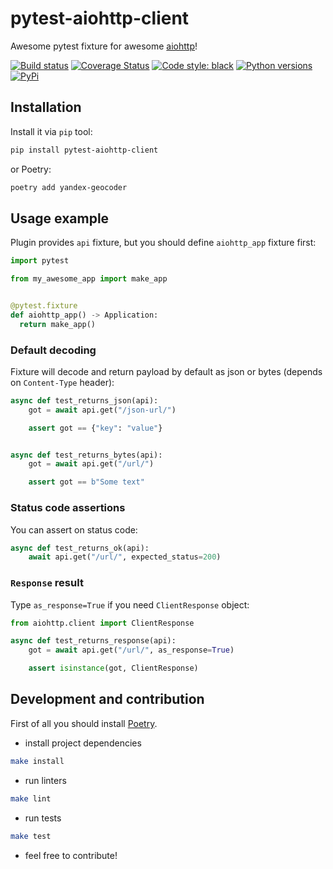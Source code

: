 # pytest-aiohttp-client

Awesome pytest fixture for awesome [aiohttp](https://docs.aiohttp.org/en/stable/)!

[![Build status](https://github.com/sivakov512/pytest-aiohttp-client/workflows/test/badge.svg)](https://github.com/sivakov512/pytest-aiohttp-client/actions?query=workflow%3Atest)
[![Coverage Status](https://coveralls.io/repos/github/sivakov512/pytest-aiohttp-client/badge.svg?branch=main)](https://coveralls.io/github/sivakov512/pytest-aiohttp-client?branch=main)
[![Code style: black](https://img.shields.io/badge/code%20style-black-000000.svg)](https://github.com/ambv/black)
[![Python versions](https://img.shields.io/pypi/pyversions/pytest-aiohttp-client.svg)](https://pypi.python.org/pypi/pytest-aiohttp-client)
[![PyPi](https://img.shields.io/pypi/v/pytest-aiohttp-client.svg)](https://pypi.python.org/pypi/pytest-aiohttp-client)

## Installation

Install it via `pip` tool:

```bash
pip install pytest-aiohttp-client
```

or Poetry:

```bash
poetry add yandex-geocoder
```

## Usage example

Plugin provides `api` fixture, but you should define `aiohttp_app` fixture first:

```python
import pytest

from my_awesome_app import make_app


@pytest.fixture
def aiohttp_app() -> Application:
  return make_app()
```

### Default decoding

Fixture will decode and return payload by default as json or bytes (depends on `Content-Type` header):

```python
async def test_returns_json(api):
    got = await api.get("/json-url/")

    assert got == {"key": "value"}


async def test_returns_bytes(api):
    got = await api.get("/url/")

    assert got == b"Some text"
```

### Status code assertions

You can assert on status code:

```python
async def test_returns_ok(api):
    await api.get("/url/", expected_status=200)
```

### `Response` result

Type `as_response=True` if you need `ClientResponse` object:

```python
from aiohttp.client import ClientResponse

async def test_returns_response(api):
    got = await api.get("/url/", as_response=True)

    assert isinstance(got, ClientResponse)
```

## Development and contribution

First of all you should install [Poetry](https://python-poetry.org).

- install project dependencies

```bash
make install
```

- run linters

```bash
make lint
```

- run tests

```bash
make test
```

- feel free to contribute!
